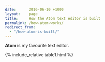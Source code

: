 ```yaml
---
date:      2016-06-10 +1000
layout:    page
title:     How the Atom text editor is built
permalink: /how-atom-works/
redirect_from:
  - "/how-atom-is-built/"
---
```


**Atom** is my favourite text editor.

{% include_relative table1.html %}
